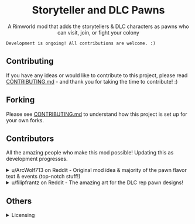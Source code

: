<div align="center">
<h1>Storyteller and DLC Pawns</h1>
<p>A Rimworld mod that adds the storytellers &amp; DLC characters as pawns who can visit, join, or fight your colony</p>
</div>

```
Development is ongoing! All contributions are welcome. :)
```

## Contributing

If you have any ideas or would like to contribute to this project, please read [CONTRIBUTING.md](https://github.com/IrishMorales/storyteller-dlc-pawns/blob/main/CONTRIBUTING.md) - and thank you for taking the time to contribute! :)

## Forking

Please see [CONTRIBUTING.md](https://github.com/IrishMorales/storyteller-dlc-pawns/blob/main/CONTRIBUTING.md) to understand how this project is set up for your own forks.

## Contributors

All the amazing people who make this mod possible! Updating this as development progresses.

<details>
    <summary>u/ArcWolf713 on Reddit - Original mod idea & majority of the pawn flavor text & events (top-notch stuff!)</summary>
    <ul>
        <li>Came up with the amazing idea for this mod in <a href="https://www.reddit.com/r/RimWorld/comments/1ga4zby/comment/ltbieby/?utm_source=share&utm_medium=web3x&utm_name=web3xcss&utm_term=1&utm_content=share_button">this comment</a></li>
        <li>Wrote majority of pawn flavor text & events in <a href="https://www.reddit.com/r/RimWorld/comments/1ga4zby/comment/ltk3r6c/?utm_source=share&utm_medium=web3x&utm_name=web3xcss&utm_term=1&utm_content=share_button">this comment</a></li>
    </ul>
</details>

<details>
    <summary>u/filipfrantz on Reddit - The amazing art for the DLC rep pawn designs!</summary>
    <ul>
        <li>Created designs for the <a href="https://www.reddit.com/r/RimWorld/comments/1ga4zby/i_tried_to_draw_the_guy_in_the_royalty_dlc_logo/">Royalty</a>, <a href="https://www.reddit.com/r/RimWorld/comments/1g9f3a5/i_tried_to_draw_the_guy_in_the_biotech_dlc_logo/">Biotech</a>, <a href="https://www.reddit.com/r/RimWorld/comments/1gbttx5/i_drew_the_girl_from_the_ideology_dlc_as_a_pawn">Ideology</a>, & <a href="https://www.reddit.com/r/RimWorld/comments/1gb95hc/i_tried_to_draw_the_girl_from_the_anomaly_dlc_as/">Anomaly</a> DLC characters on Reddit, which first inspired this mod and is used for the mod's in-game pawn art :)</li>
    </ul>
</details>

## Others

<details>
    <summary>Licensing</summary>
    <p>All code falls under the MIT license. All assets fall under the copyright of their respective owners - if you want to use that asset, please reach out to the asset creator. You can find them under 'Contributors'. Thanks!</p>
</details>
